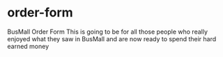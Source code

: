# order-form
BusMall Order Form
This is going to be for all those people who really enjoyed what they saw in BusMall and are now ready to spend their hard earned money
